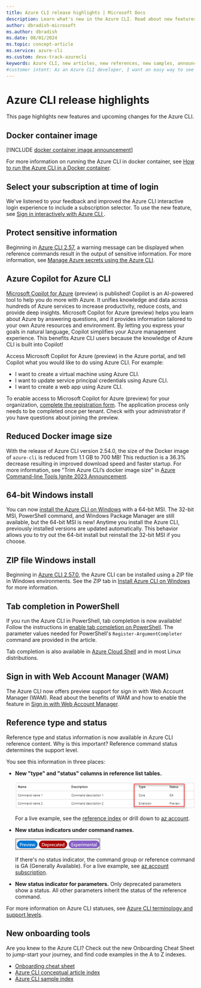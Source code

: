 ```yaml
---
title: Azure CLI release highlights | Microsoft Docs
description: Learn what's new in the Azure CLI. Read about new features and upcoming changes. Check here for announcements.
author: dbradish-microsoft
ms.author: dbradish
ms.date: 08/01/2024
ms.topic: concept-article
ms.service: azure-cli
ms.custom: devx-track-azurecli
keywords: Azure CLI, new articles, new references, new samples, announcements
#customer intent: As an Azure CLI developer, I want an easy way to see product change highlights and upcoming breaking change announcements.
---
```


# Azure CLI release highlights

This page highlights new features and upcoming changes for the Azure CLI.

## Docker container image

[!INCLUDE [docker container image announcement](includes/docker-container-images.md)]

For more information on running the Azure CLI in docker container, see [How to run the Azure CLI in a Docker container](./run-azure-cli-docker.md).

## Select your subscription at time of login

We've listened to your feedback and improved the Azure CLI interactive login experience to include a subscription selector. To use the new feature, see [Sign in interactively with Azure CLI ](./authenticate-azure-cli-interactively.md#interactive-login).

## Protect sensitive information

Beginning in [Azure CLI 2.57](./release-notes-azure-cli.md#february-06-2024), a warning message can be displayed when reference commands result in the output of sensitive information. For more information, see [Manage Azure secrets using the Azure CLI](./azure-cli-manage-secrets.md).

## Azure Copilot for Azure CLI

[Microsoft Copilot for Azure](https://aka.ms/MicrosoftCopilotforAzureDocs) (preview) is published! Copilot is an AI-powered tool to help you do more with Azure. It unifies knowledge and data across hundreds of Azure services to increase productivity, reduce costs, and provide deep insights. Microsoft Copilot for Azure (preview) helps you learn about Azure by answering questions, and it provides information tailored to your own Azure resources and environment. By letting you express your goals in natural language, Copilot simplifies your Azure management experience. This benefits Azure CLI users because the knowledge of Azure CLI is built into Copilot!

Access Microsoft Copilot for Azure (preview) in the Azure portal, and tell Copilot what you would like to do using Azure CLI. For example:

- I want to create a virtual machine using Azure CLI.
- I want to update service principal credentials using Azure CLI.
- I want to create a web app using Azure CLI.

To enable access to Microsoft Copilot for Azure (preview) for your organization, [complete the registration form](https://aka.ms/MSCopilotforAzurePreviewRequest). The application process only needs to be completed once per tenant. Check with your administrator if you have questions about joining the preview.

## Reduced Docker image size

With the release of Azure CLI version 2.54.0, the size of the Docker image of `azure-cli` is reduced from 1.1 GB to 700 MB! This reduction is a 36.3% decrease resulting in improved download speed and faster startup. For more information, see "Trim Azure CLI’s docker image size" in [Azure Command-line Tools Ignite 2023 Announcement](https://techcommunity.microsoft.com/t5/azure-tools-blog/azure-command-line-tools-ignite-2023-announcement/ba-p/3984502).

## 64-bit Windows install

You can now [install the Azure CLI on Windows](install-azure-cli-windows.md) with a 64-bit MSI. The 32-bit MSI, PowerShell command, and Windows Package Manager are still available, but the 64-bit MSI is new! Anytime you install the Azure CLI, previously installed versions are updated automatically. This behavior allows you to try out the 64-bit install but reinstall the 32-bit MSI if you choose.

## ZIP file Windows install

Beginning in [Azure CLI 2.57.0](./release-notes-azure-cli.md#february-06-2024), the Azure CLI can be installed using a ZIP file in Windows environments. See the ZIP tab in [Install Azure CLI on Windows](./install-azure-cli-windows.md?tabs=zip#install-or-update) for more information.

## Tab completion in PowerShell

If you run the Azure CLI in PowerShell, tab completion is now available! Follow the instructions in [enable tab completion on PowerShell](/cli/azure/install-azure-cli-windows#enable-tab-completion-on-powershell). The parameter values needed for PowerShell's `Register-ArgumentCompleter` command are provided in the article.

Tab completion is also available in [Azure Cloud Shell](/azure/cloud-shell/quickstart?toc=%2Fcli%2Fazure%2Ftoc.json&bc=%2Fcli%2Fazure%2Fbreadcrumb%2Ftoc.json&tabs=azurecli) and in most Linux distributions.

## Sign in with Web Account Manager (WAM)

The Azure CLI now offers preview support for sign in with Web Account Manager (WAM). Read about the benefits of WAM and how to enable the feature in [Sign in with Web Account Manager](/cli/azure/authenticate-azure-cli#sign-in-with-web-account-manager-wam).

## Reference type and status

Reference type and status information is now available in Azure CLI reference content. Why is this important? Reference command status determines the support level.

You see this information in three places:

- **New "type" and "status" columns in reference list tables.**
  
  ![status table](./media/status-table.png)

  For a live example, see the [reference index](/cli/azure/reference-index) or drill down to [az account](/cli/azure/account).

- **New status indicators under command names.**

  ![status badges](./media/status-badges.png)

  If there's no status indicator, the command group or reference command is GA (Generally Available). For a live example, see [az account subscription](/cli/azure/account/subscription).

- **New status indicator for parameters.** Only deprecated parameters show a status. All other parameters inherit the status of the reference command.

For more information on Azure CLI statuses, see [Azure CLI terminology and support levels](./reference-types-and-status.md#what-is-reference-status).

## New onboarding tools

Are you knew to the Azure CLI?  Check out the new Onboarding Cheat Sheet to jump-start your journey, and find code examples in the A to Z indexes.

- [Onboarding cheat sheet](cheat-sheet-onboarding.md)
- [Azure CLI conceptual article index](reference-docs-index.md)
- [Azure CLI sample index](samples-index.md)
